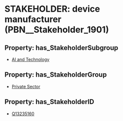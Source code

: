 # STAKEHOLDER: __device manufacturer__ (PBN__Stakeholder_1901)

## Property: has_StakeholderSubgroup

* [AI and Technology](PBN__StakeholderSubgroup_54)

## Property: has_StakeholderGroup

* [Private Sector](PBN__StakeholderGroup_5)

## Property: has_StakeholderID

* [Q13235160](Q13235160)

